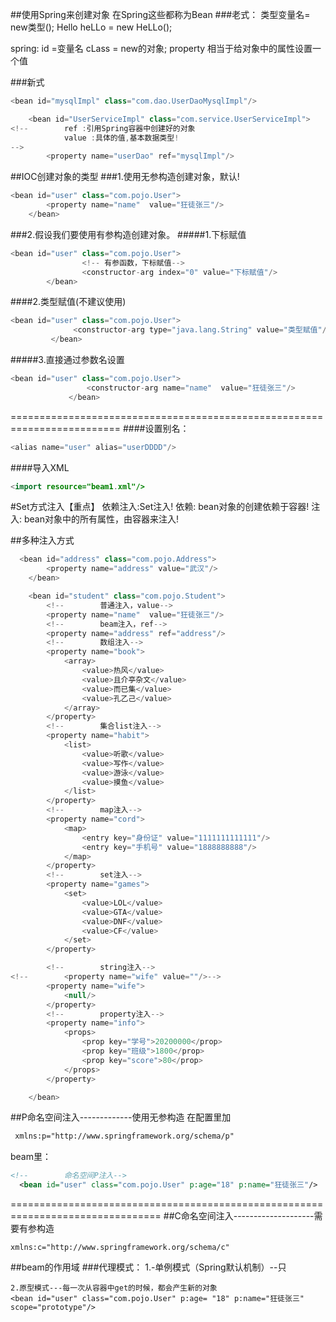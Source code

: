##使用Spring来创建对象
在Spring这些都称为Bean
###老式：
     类型变量名= new类型();
    Hello heLLo = new HeLLo();

spring:
    id =变量名
    cLass = new的对象;
    property 相当于给对象中的属性设置一个值

###新式
```java
<bean id="mysqlImpl" class="com.dao.UserDaoMysqlImpl"/>

    <bean id="UserServiceImpl" class="com.service.UserServiceImpl">
<!--        ref :引用Spring容器中创建好的对象
            value :具体的值,基本数据类型!
-->
        <property name="userDao" ref="mysqlImpl"/>

```


##IOC创建对象的类型
###1.使用无参构造创建对象，默认!
```java
<bean id="user" class="com.pojo.User">
        <property name="name"  value="狂徒张三"/>
    </bean>
```

###2.假设我们要使用有参构造创建对象。
#####1.下标赋值
```java
<bean id="user" class="com.pojo.User">
                <!-- 有参函数，下标赋值-->
                <constructor-arg index="0" value="下标赋值"/>
        </bean>
```

####2.类型赋值(不建议使用)
```java
<bean id="user" class="com.pojo.User">
              <constructor-arg type="java.lang.String" value="类型赋值"/>
         </bean>
```
        
#####3.直接通过参数名设置
```java
<bean id="user" class="com.pojo.User">
                 <constructor-arg name="name"  value="狂徒张三"/>
             </bean>
```
         
=========================================================================
####设置别名：
```java
<alias name="user" alias="userDDDD"/>
```


####导入XML
```java
<import resource="beam1.xml"/>
```


#Set方式注入【重点】
    依赖注入:Set注入!
    依赖: bean对象的创建依赖于容器!
    注入: bean对象中的所有属性，由容器来注入!


##多种注入方式
```java
  <bean id="address" class="com.pojo.Address">
        <property name="address" value="武汉"/>
    </bean>

    <bean id="student" class="com.pojo.Student">
        <!--        普通注入，value-->
        <property name="name"  value="狂徒张三"/>
        <!--        beam注入，ref-->
        <property name="address" ref="address"/>
        <!--        数组注入-->
        <property name="book">
            <array>
                <value>热风</value>
                <value>且介亭杂文</value>
                <value>而已集</value>
                <value>孔乙己</value>
            </array>
        </property>
        <!--        集合list注入-->
        <property name="habit">
            <list>
                <value>听歌</value>
                <value>写作</value>
                <value>游泳</value>
                <value>摸鱼</value>
            </list>
        </property>
        <!--        map注入-->
        <property name="cord">
            <map>
                <entry key="身份证" value="1111111111111"/>
                <entry key="手机号" value="1888888888"/>
            </map>
        </property>
        <!--        set注入-->
        <property name="games">
            <set>
                <value>LOL</value>
                <value>GTA</value>
                <value>DNF</value>
                <value>CF</value>
            </set>
        </property>

        <!--        string注入-->
<!--        <property name="wife" value=""/>-->
        <property name="wife">
            <null/>
        </property>
        <!--        property注入-->
        <property name="info">
            <props>
                <prop key="学号">20200000</prop>
                <prop key="班级">1800</prop>
                <prop key="score">80</prop>
            </props>
        </property>

    </bean>
```

##P命名空间注入-------------使用无参构造
在配置里加
```xml
 xmlns:p="http://www.springframework.org/schema/p"
```

beam里：
```xml
<!--        命名空间P注入-->
  <bean id="user" class="com.pojo.User" p:age="18" p:name="狂徒张三"/>

```
      
================================================================================
##C命名空间注入--------------------需要有参构造

    xmlns:c="http://www.springframework.org/schema/c"


##beam的作用域
###代理模式：
    1.-单例模式（Spring默认机制）--只
    <bean id="user" class="com.pojo.User" p:age= "18" p:name="狂徒张三" scope="singleton"/>

    2.原型模式---每一次从容器中get的时候，都会产生新的对象
    <bean id="user" class="com.pojo.User" p:age= "18" p:name="狂徒张三" scope="prototype"/>
